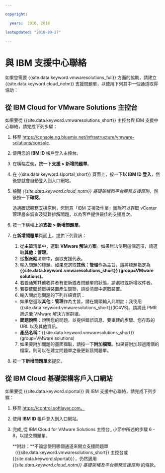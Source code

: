 ```yaml
---

copyright:

  years:  2016, 2018

lastupdated: "2018-09-27"

---
```


# 與 IBM 支援中心聯絡

如果您需要 {{site.data.keyword.vmwaresolutions_full}} 方面的協助，請建立 {{site.data.keyword.cloud_notm}} 支援問題單，以使用下列其中一個通道取得協助：

## 從 IBM Cloud for VMware Solutions 主控台

如果要從 {{site.data.keyword.vmwaresolutions_short}} 主控台與 IBM 支援中心聯絡，請完成下列步驟：

1. 移至
   https://console.ng.bluemix.net/infrastructure/vmware-solutions/console.
2. 使用您的 **IBM ID** 帳戶登入主控台。
3. 在橫幅左側，按一下**支援 > 新增問題單**。
4. 在 {{site.data.keyword.slportal_short}} 頁面上，按一下**以 IBM ID 登入**，然後您就會自動登入到入口網站。
5. 檢閱 _{{site.data.keyword.cloud_notm}} 基礎架構和平台服務支援原則_，然後按一下**確認**。

   透過確認服務支援原則，您同意「IBM 支援及作業」團隊可以存取 vCenter 管理層來調查及疑難排解問題，以為客戶提供最佳的支援層次。

6. 按一下橫幅上的**支援 > 新增問題單**。
7. 在**新增問題單**頁面上，提供下列資訊：
   1. 從**主旨**清單中，選取 **VMware 解決方案**。如果無法使用這個選項，請選取**其他：管理**。   
   2. 從**指派給**清單中，選取支援代表。  
   3. 輸入問題的標題。如果您選取**其他：管理**作為主旨，請將標題指定為
   **{{site.data.keyword.vmwaresolutions_short}} (group=VMware solutions)**。  
   4. 若要通知其他收件者有更新或者問題單的狀態，請選取或新增收件者。
   5. 若要使問題單與裝置產生關聯，請從清單中選取裝置。  
   6. 輸入關於您問題的下列詳細資訊：      
     * 如果您選取**其他：管理**作為主旨，請在開頭輸入此附註：我使用 {{site.data.keyword.vmwaresolutions_short}}(IC4VS)。請將此 PMR 遞送至 VMware 解決方案群組。   
     * **問題說明**：說明您的問題，並提供錯誤訊息、要重建的步驟、您存取的 URL 以及其他資訊。    
     * **產品名稱**：{{site.data.keyword.vmwaresolutions_short}} (group=VMware solutions)    
   7. 如果要附加問題的畫面擷取，請按一下**附加檔案**。如果要附加超過兩個的檔案，則可以在建立問題單之後更新該問題單。  
8. 按一下**新增問題單**來提交。

## 從 IBM Cloud 基礎架構客戶入口網站

如果要從 {{site.data.keyword.slportal}} 與 IBM 支援中心聯絡，請完成下列步驟：

1. 移至 https://control.softlayer.com。
2. 使用 **IBM ID** 帳戶登入到入口網站。
3. 完成_從 IBM Cloud for VMware Solutions 主控台_ 小節中所述的步驟 6 - 8，以提交問題單。

    **附註：**不論您使用哪個通道來開立支援問題單（{{site.data.keyword.vmwaresolutions_short}} 主控台或 {{site.data.keyword.slportal}}），仍然適用 _{{site.data.keyword.cloud_notm}} 基礎架構及平台服務支援原則_ 的條款。
